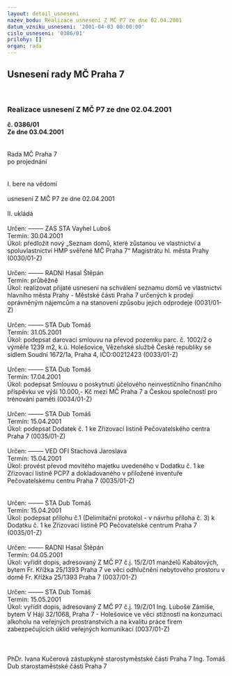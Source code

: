 ```yaml
---
layout: detail_usneseni
nazev_bodu: Realizace usnesení Z MČ P7 ze dne 02.04.2001
datum_vzniku_usneseni: '2001-04-03 00:00:00'
cislo_usneseni: '0386/01'
prilohy: []
organ: rada
---
```

<div id="ucUsn_pList" class="usn">
	<span><h2>Usnesení rady MČ Praha 7 </h2>
<br></span><div class="standBody">
<span><h3>Realizace usnesení Z MČ P7 ze dne 02.04.2001</h3></span><div class="center">
		<strong>č. 0386/01</strong><br>
	</div>
<div class="center">
		<strong>Ze dne 03.04.2001</strong><br><br>
	</div>
<br>Rada MČ Praha 7<br>po projednání<br><br><br>I.	bere na vědomí<br><br> usnesení Z MČ P7 ze dne 02.04.2001<br><br>II.	ukládá <br><br> Určen:	–––––	ZAS STA Vayhel Luboš<br>Termín: 30.04.2001<br>Úkol:	předložit nový „Seznam domů, které zůstanou ve vlastnictví a spoluvlastnictví HMP svěřené MČ Praha 7“ Magistrátu hl. města Prahy   (0030/01-Z)<br> <br> Určen:	–––––	RADNI Hasal Štěpán<br>Termín: průběžně<br>Úkol:	realizovat přijaté usnesení na schválení seznamu domů ve vlastnictví hlavního města Prahy - Městské části Praha 7 určených k prodeji oprávněným nájemcům a na stanovení způsobu jejich odprodeje   (0031/01-Z)<br> <br> Určen:	–––––	STA Dub Tomáš<br>Termín: 31.05.2001<br>Úkol:	podepsat darovací smlouvu na převod pozemku parc. č. 1002/2 o výměře 1239 m2, k.ú. Holešovice, Vězeňské službě České republiky se sídlem Soudní 1672/1a, Praha 4, IČO:00212423   (0033/01-Z)<br> <br> Určen:	–––––	STA Dub Tomáš<br>Termín: 17.04.2001<br>Úkol:	podepsat Smlouvu o poskytnutí účelového neinvestičního finančního příspěvku ve výši 10.000,- Kč mezi MČ Praha 7 a Českou společností pro trénování paměti   (0034/01-Z)<br> <br> Určen:	–––––	STA Dub Tomáš<br>Termín: 15.04.2001<br>Úkol:	podepsat Dodatek č. 1 ke Zřizovací listině Pečovatelského centra Praha 7   (0035/01-Z)<br> <br> Určen:	–––––	VED OFI Stachová Jaroslava<br>Termín: 15.04.2001<br>Úkol:	provést převod movitého majetku uvedeného v Dodatku č. 1 ke Zřizovací listině PCP7 a dokladovaného v přiložené inventuře Pečovatelskému centru Praha 7   (0035/01-Z)<br> <br><br> Určen:	–––––	STA Dub Tomáš<br>Termín: 15.04.2001<br>Úkol:	podepsat přílohu č.1 (Delimitační protokol - v návrhu příloha č. 3) k Dodatku č. 1 ke Zřizovací listině PO Pečovatelské centrum Praha 7   (0035/01-Z)<br> <br> Určen:	–––––	RADNI Hasal Štěpán<br>Termín: 04.05.2001<br>Úkol:	vyřídit dopis, adresovaný Z MČ P7 č.j. 15/Z/01 manželů Kabátových, bytem Fr. Křížka 25/1393 Praha 7 ve věci odhlučnění nebytového prostoru v domě Fr. Křížka 25/1393 Praha 7   (0037/01-Z)<br> <br> Určen:	–––––	STA Dub Tomáš<br>Termín: 15.05.2001<br>Úkol:	vyřídit dopis, adresovaný Z MČ P7 č.j. 19/Z/01 Ing. Luboše Zámiše, bytem V Háji 32/1068, Praha 7 - Holešovice ve věci stížnosti na konzumaci alkoholu na veřejných prostranstvích a na kvalitu práce firem zabezpečujících úklid veřejných komunikací   (0037/01-Z)<br> <br><br> 	<br>PhDr. Ivana Kučerová zástupkyně starostyměstské části Praha 7	Ing. Tomáš Dub starostaměstské části Praha 7<br>	<br><br>
</div>
</div>